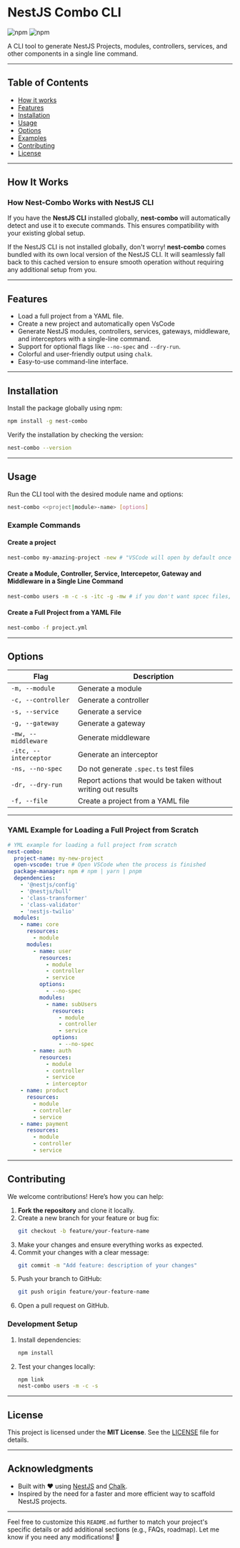 # NestJS Combo CLI

![npm](https://img.shields.io/npm/v/nest-combo) ![npm](https://img.shields.io/npm/dt/nest-combo)

A CLI tool to generate NestJS Projects, modules, controllers, services, and other components in a single line command.

---

## Table of Contents

- [How it works](#how-it-works)
- [Features](#features)
- [Installation](#installation)
- [Usage](#usage)
- [Options](#options)
- [Examples](#examples)
- [Contributing](#contributing)
- [License](#license)

---

## How It Works

### How Nest-Combo Works with NestJS CLI

If you have the **NestJS CLI** installed globally, **nest-combo** will automatically detect and use it to execute commands. This ensures compatibility with your existing global setup.

If the NestJS CLI is not installed globally, don't worry! **nest-combo** comes bundled with its own local version of the NestJS CLI. It will seamlessly fall back to this cached version to ensure smooth operation without requiring any additional setup from you.

---

## Features

- Load a full project from a YAML file.
- Create a new project and automatically open VsCode
- Generate NestJS modules, controllers, services, gateways, middleware, and interceptors with a single-line command.
- Support for optional flags like `--no-spec` and `--dry-run`.
- Colorful and user-friendly output using `chalk`.
- Easy-to-use command-line interface.

---

## Installation

Install the package globally using npm:

```bash
npm install -g nest-combo
```

Verify the installation by checking the version:

```bash
nest-combo --version
```

---

## Usage

Run the CLI tool with the desired module name and options:

```bash
nest-combo <<project|module>-name> [options]
```

### Example Commands

#### Create a project

```bash
nest-combo my-amazing-project -new # "VSCode will open by default once it's done. If you don't want it just add -no-vscode"
```

#### Create a Module, Controller, Service, Intercepetor, Gateway and Middleware in a Single Line Command

```bash
nest-combo users -m -c -s -itc -g -mw # if you don't want spcec files, just add -ns or --no-spec
```

#### Create a Full Project from a YAML File

```bash
nest-combo -f project.yml
```

---

## Options

| Flag                  | Description                                                    |
| --------------------- | -------------------------------------------------------------- |
| `-m, --module`        | Generate a module                                              |
| `-c, --controller`    | Generate a controller                                          |
| `-s, --service`       | Generate a service                                             |
| `-g, --gateway`       | Generate a gateway                                             |
| `-mw, --middleware`   | Generate middleware                                            |
| `-itc, --interceptor` | Generate an interceptor                                        |
| `-ns, --no-spec`      | Do not generate `.spec.ts` test files                          |
| `-dr, --dry-run`      | Report actions that would be taken without writing out results |
| `-f, --file`          | Create a project from a YAML file                              |

---

### YAML Example for Loading a Full Project from Scratch

```yaml
# YML example for loading a full project from scratch
nest-combo:
  project-name: my-new-project
  open-vscode: true # Open VSCode when the process is finished
  package-manager: npm # npm | yarn | pnpm
  dependencies:
    - '@nestjs/config'
    - '@nestjs/bull'
    - 'class-transformer'
    - 'class-validator'
    - 'nestjs-twilio'
  modules:
    - name: core
      resources:
        - module
      modules:
        - name: user
          resources:
            - module
            - controller
            - service
          options:
            - --no-spec
          modules:
            - name: subUsers
              resources:
                - module
                - controller
                - service
              options:
                - --no-spec
        - name: auth
          resources:
            - module
            - controller
            - service
            - interceptor
    - name: product
      resources:
        - module
        - controller
        - service
    - name: payment
      resources:
        - module
        - controller
        - service
```

---

## Contributing

We welcome contributions! Here’s how you can help:

1. **Fork the repository** and clone it locally.
2. Create a new branch for your feature or bug fix:
   ```bash
   git checkout -b feature/your-feature-name
   ```
3. Make your changes and ensure everything works as expected.
4. Commit your changes with a clear message:
   ```bash
   git commit -m "Add feature: description of your changes"
   ```
5. Push your branch to GitHub:
   ```bash
   git push origin feature/your-feature-name
   ```
6. Open a pull request on GitHub.

### Development Setup

1. Install dependencies:
   ```bash
   npm install
   ```
2. Test your changes locally:
   ```bash
   npm link
   nest-combo users -m -c -s
   ```

---

## License

This project is licensed under the **MIT License**. See the [LICENSE](LICENSE) file for details.

---

## Acknowledgments

- Built with ❤️ using [NestJS](https://nestjs.com/) and [Chalk](https://github.com/chalk/chalk).
- Inspired by the need for a faster and more efficient way to scaffold NestJS projects.

---

Feel free to customize this `README.md` further to match your project's specific details or add additional sections (e.g., FAQs, roadmap). Let me know if you need any modifications! 🚀
